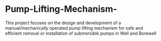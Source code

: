 # Pump-Lifting-Mechanism-
This project focuses on the design and development of a manual/mechanically operated pump lifting mechanism for safe and efficient removal or installation of submersible pumps in Well and Borewell

